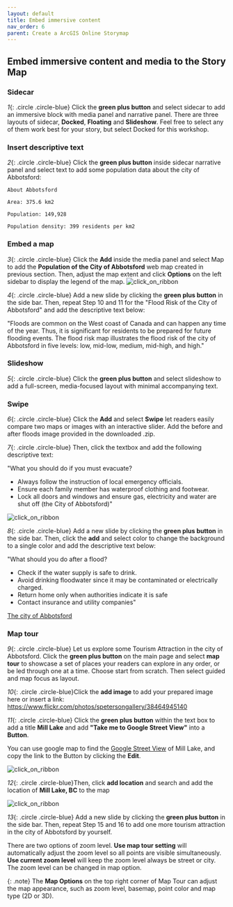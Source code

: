```yaml
---
layout: default
title: Embed immersive content
nav_order: 6
parent: Create a ArcGIS Online Storymap
---
```

## Embed immersive content and media to the Story Map

### Sidecar

*1*{: .circle .circle-blue} Click the **green plus button** and select sidecar to add an immersive block with media panel and narrative panel. There are three layouts of sidecar, **Docked**, **Floating** and **Slideshow**. Feel free to select any of them work best for your story, but select Docked for this workshop.

### Insert descriptive text
*2*{: .circle .circle-blue} Click the **green plus button** inside sidecar narrative panel and select text to add some population data about the city of Abbotsford:

    About Abbotsford

    Area: 375.6 km2

    Population: 149,928

    Population density: 399 residents per km2

### Embed a map
*3*{: .circle .circle-blue} Click the **Add** inside the media panel and select Map to add the **Population of the City of Abbotsford** web map created in previous section. Then, adjust the map extent and click **Options** on the left sidebar to display the legend of the map.
![click_on_ribbon](images/story8.png)

*4*{: .circle .circle-blue} Add a new slide by clicking the **green plus button** in the side bar. Then, repeat Step 10 and 11 for the "Flood Risk of the City of Abbotsford" and add the descriptive text below:

"Floods are common on the West coast of Canada and can happen any time of the year. Thus, it is significant for residents to be prepared for future flooding events. The flood risk map illustrates the flood risk of the city of Abbotsford in five levels: low, mid-low, medium, mid-high, and high."

### Slideshow
*5*{: .circle .circle-blue} Click the **green plus button** and select slideshow to add a full-screen, media-focused layout with minimal accompanying text. 

### Swipe
*6*{: .circle .circle-blue} Click the **Add** and select **Swipe** let readers easily compare two maps or images with an interactive slider. Add the before and after floods image provided in the downloaded .zip.


*7*{: .circle .circle-blue} Then, click the textbox and add the following descriptive text: 

"What you should do if you must evacuate?

- Always follow the instruction of local emergency officials.
- Ensure each family member has waterproof clothing and footwear.
- Lock all doors and windows and ensure gas, electricity and water are shut off
(the City of Abbotsford)"

![click_on_ribbon](images/story9.png)


*8*{: .circle .circle-blue} Add a new slide by clicking the **green plus button** in the side bar. Then, click the **add** and select color to change the background to a single color and add the descriptive text below:

"What should you do after a flood?

- Check if the water supply is safe to drink.
- Avoid drinking floodwater since it may be contaminated or electrically charged.
- Return home only when authorities indicate it is safe
- Contact insurance and utility companies"

[The city of Abbotsford](https://www.abbotsford.ca/weather/flood-preparation)


### Map tour
*9*{: .circle .circle-blue} Let us explore some Tourism Attraction in the city of Abbotsford. Click the **green plus button** on the main page and select **map tour** to showcase a set of places your readers can explore in any order, or be led through one at a time. Choose start from scratch. Then select guided and map focus as layout. 

*10*{: .circle .circle-blue}Click the **add image** to add your prepared image here or insert a link: <https://www.flickr.com/photos/spetersongallery/38464945140>

*11*{: .circle .circle-blue} Click the **green plus button** within the text box to add a title **Mill Lake** and add **"Take me to Google Street View"** into a **Button**. 

You can use google map to find the [Google Street View](https://www.google.com/maps/@49.0437378,-122.3097761,3a,75y,8.27h,86.09t/data=!3m8!1e1!3m6!1sAF1QipPf0XZu9AMBG6fgqXvETI5_NqHohoeLOXngFsis!2e10!3e11!6shttps:%2F%2Flh5.googleusercontent.com%2Fp%2FAF1QipPf0XZu9AMBG6fgqXvETI5_NqHohoeLOXngFsis%3Dw203-h100-k-no-pi-0-ya205.4865-ro0-fo100!7i8704!8i4352) of Mill Lake, and copy the link to the Button by clicking the **Edit**.

![click_on_ribbon](images/add_google_street_view.png)


*12*{: .circle .circle-blue}Then, click **add location** and search and add the location of **Mill Lake, BC** to the map

![click_on_ribbon](images/story10.png)

*13*{: .circle .circle-blue} Add a new slide by clicking the **green plus button** in the side bar. Then, repeat Step 15 and 16 to add one more tourism attraction in the city of Abbotsford by yourself.

There are two options of zoom level. **Use map tour setting** will automatically adjust the zoom level so all points are visible simultaneously. **Use current zoom level** will keep the zoom level always be street or city. The zoom level can be changed in map option.

{: .note}
The **Map Options** on the top right corner of Map Tour can adjust the map appearance, such as zoom level, basemap, point color and map type (2D or 3D).

